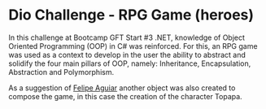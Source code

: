 # Dio Challenge - RPG Game (heroes)

In this challenge at Bootcamp GFT Start #3 .NET, knowledge of Object Oriented Programming (OOP) in C# was reinforced. For this, an RPG game was used as a context to develop in the user the ability to abstract and solidify the four main pillars of OOP, namely: Inheritance, Encapsulation, Abstraction and Polymorphism. 

As a suggestion of [Felipe Aguiar](https://www.linkedin.com/in/felipe-aguiar-047/) another object was also created to compose the game, in this case the creation of the character Topapa.
